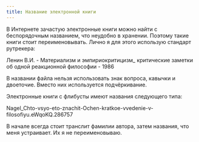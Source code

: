 ```yaml
---
title: Название электронной книги
---
```


В Интернете зачастую электронные книги можно найти с беспорядочным названием, что неудобно в хранении. Поэтому такие книги стоит переименовывать. Лично я для этого использую стандарт рутрекера:

Ленин В.И. - Материализм и эмпириокритицизм_ критические заметки об одной реакционной философии - 1986

В названии файла нельзя использовать знак вопроса, кавычки и двоеточие. Вместо них используется подчёркивание.

Электронные книги с флибусты имеют названия следующего типа:

Nagel_Chto-vsyo-eto-znachit-Ochen-kratkoe-vvedenie-v-filosofiyu.eWqoKQ.286757

В начале всегда стоит транслит фамилии автора, затем названия, что меня устраивает. Их я не переименовываю.